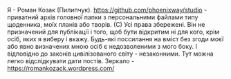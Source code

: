 Я - Роман Козак (Пилипчук).
https://github.com/phoenixway/studio - приватний архів головної папки з персональними файлами типу щоденника, моїх планів або творів. (С) Усі права збережені. 
Він не призначений для публікації і того, щоб бути  відкритим ні для кого, крім осіб, яких я виберу і вкажу.
Будь-які поссилання на вміст без згоди моєї або явно визначених мною осіб є недозволеними з мого боку. І відповідно до законів цивілізованого світу - незаконними.
Тут можна легко відслідкувати дати постів.
Зеркало - https://romankozack.wordpress.com/